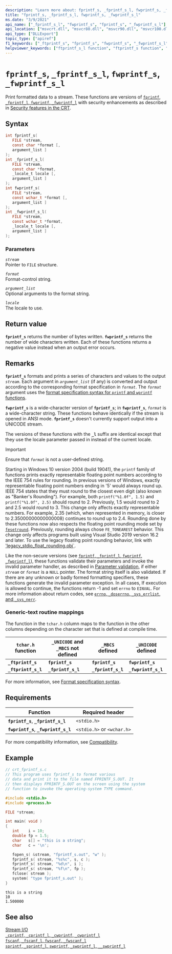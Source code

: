 ```yaml
---
description: "Learn more about: fprintf_s, _fprintf_s_l, fwprintf_s, _fwprintf_s_l"
title: "fprintf_s, _fprintf_s_l, fwprintf_s, _fwprintf_s_l"
ms.date: "3/9/2021"
api_name: ["_fprintf_s_l", "fwprintf_s", "fprintf_s", "_fwprintf_s_l"]
api_location: ["msvcrt.dll", "msvcr80.dll", "msvcr90.dll", "msvcr100.dll", "msvcr100_clr0400.dll", "msvcr110.dll", "msvcr110_clr0400.dll", "msvcr120.dll", "msvcr120_clr0400.dll", "ucrtbase.dll"]
api_type: ["DLLExport"]
topic_type: ["apiref"]
f1_keywords: ["_ftprintf_s", "fprintf_s", "fwprintf_s", "_fwprintf_s_l"]
helpviewer_keywords: ["ftprintf_s_l function", "ftprintf_s function", "_fprintf_s_l function", "_ftprintf_s function", "_ftprintf_s_l function", "fwprintf_s_l function", "fwprintf_s function", "fprintf_s_l function", "fprintf_s function", "_fwprintf_s_l function", "_fwprintf_s_l function", "print formatted data to streams"]
---
```

# `fprintf_s`, `_fprintf_s_l`, `fwprintf_s`, `_fwprintf_s_l`

Print formatted data to a stream. These functions are versions of [`fprintf`, `_fprintf_l`, `fwprintf`, `_fwprintf_l`](fprintf-fprintf-l-fwprintf-fwprintf-l.md) with security enhancements as described in [Security features in the CRT](../security-features-in-the-crt.md).

## Syntax

```C
int fprintf_s(
   FILE *stream,
   const char *format [,
   argument_list ]
);
int _fprintf_s_l(
   FILE *stream,
   const char *format,
   _locale_t locale [,
   argument_list ]
);
int fwprintf_s(
   FILE *stream,
   const wchar_t *format [,
   argument_list ]
);
int _fwprintf_s_l(
   FILE *stream,
   const wchar_t *format,
   _locale_t locale [,
   argument_list ]
);
```

### Parameters

*`stream`*\
Pointer to `FILE` structure.

*`format`*\
Format-control string.

*`argument_list`*\
Optional arguments to the format string.

*`locale`*\
The locale to use.

## Return value

**`fprintf_s`** returns the number of bytes written. **`fwprintf_s`** returns the number of wide characters written. Each of these functions returns a negative value instead when an output error occurs.

## Remarks

**`fprintf_s`** formats and prints a series of characters and values to the output *`stream`*. Each argument in *`argument_list`* (if any) is converted and output according to the corresponding format specification in *`format`*. The *`format`* argument uses the [format specification syntax for `printf` and `wprintf` functions](../format-specification-syntax-printf-and-wprintf-functions.md).

**`fwprintf_s`** is a wide-character version of **`fprintf_s`**; in **`fwprintf_s`**, *`format`* is a wide-character string. These functions behave identically if the stream is opened in ANSI mode. **`fprintf_s`** doesn't currently support output into a UNICODE stream.

The versions of these functions with the **`_l`** suffix are identical except that they use the locale parameter passed in instead of the current locale.

> [!IMPORTANT]
> Ensure that *`format`* is not a user-defined string.
>
>
> Starting in Windows 10 version 2004 (build 19041), the `printf` family of functions prints exactly representable floating point numbers according to the IEEE 754 rules for rounding. In previous versions of Windows, exactly representable floating point numbers ending in '5' would always round up. IEEE 754 states that they must round to the closest even digit (also known as "Banker's Rounding"). For example, both `printf("%1.0f", 1.5)` and `printf("%1.0f", 2.5)` should round to 2. Previously, 1.5 would round to 2 and 2.5 would round to 3. This change only affects exactly representable numbers. For example, 2.35 (which, when represented in memory, is closer to 2.35000000000000008) continues to round up to 2.4. Rounding done by these functions now also respects the floating point rounding mode set by [`fesetround`](fegetround-fesetround2.md). Previously, rounding always chose `FE_TONEAREST` behavior. This change only affects programs built using Visual Studio 2019 version 16.2 and later. To use the legacy floating point rounding behavior, link with ['legacy_stdio_float_rounding.obj`](../link-options.md).

Like the non-secure versions (see [`fprintf`, `_fprintf_l`, `fwprintf`, `_fwprintf_l`](fprintf-fprintf-l-fwprintf-fwprintf-l.md)), these functions validate their parameters and invoke the invalid parameter handler, as described in [Parameter validation](../parameter-validation.md), if either *`stream`* or *`format`* is a `NULL` pointer. The format string itself is also validated. If there are any unknown or badly formed formatting specifiers, these functions generate the invalid parameter exception. In all cases, If execution is allowed to continue, the functions return -1 and set `errno` to `EINVAL`. For more information about return codes, see [`errno`, `_doserrno`, `_sys_errlist`, and `_sys_nerr`](../errno-doserrno-sys-errlist-and-sys-nerr.md).

### Generic-text routine mappings

The function in the `tchar.h` column maps to the function in the other columns depending on the character set that is defined at compile time.

| `tchar.h` function | `_UNICODE` and `_MBCS` not defined | `_MBCS` defined | `_UNICODE` defined |
|---|---|---|---|
| **`_ftprintf_s`** | **`fprintf_s`** | **`fprintf_s`** | **`fwprintf_s`** |
| **`_ftprintf_s_l`** | **`_fprintf_s_l`** | **`_fprintf_s_l`** | **`_fwprintf_s_l`** |

For more information, see [Format specification syntax](../format-specification-syntax-printf-and-wprintf-functions.md).

## Requirements

| Function | Required header |
|---|---|
| **`fprintf_s`**, **`_fprintf_s_l`** | `<stdio.h>` |
| **`fwprintf_s`**, **`_fwprintf_s_l`** | `<stdio.h>` or `<wchar.h>` |

For more compatibility information, see [Compatibility](../compatibility.md).

## Example

```C
// crt_fprintf_s.c
// This program uses fprintf_s to format various
// data and print it to the file named FPRINTF_S.OUT. It
// then displays FPRINTF_S.OUT on the screen using the system
// function to invoke the operating-system TYPE command.

#include <stdio.h>
#include <process.h>

FILE *stream;

int main( void )
{
   int    i = 10;
   double fp = 1.5;
   char   s[] = "this is a string";
   char   c = '\n';

   fopen_s( &stream, "fprintf_s.out", "w" );
   fprintf_s( stream, "%s%c", s, c );
   fprintf_s( stream, "%d\n", i );
   fprintf_s( stream, "%f\n", fp );
   fclose( stream );
   system( "type fprintf_s.out" );
}
```

```Output
this is a string
10
1.500000
```

## See also

[Stream I/O](../stream-i-o.md)\
[`_cprintf`, `_cprintf_l`, `_cwprintf`, `_cwprintf_l`](cprintf-cprintf-l-cwprintf-cwprintf-l.md)\
[`fscanf`, `_fscanf_l`, `fwscanf`, `_fwscanf_l`](fscanf-fscanf-l-fwscanf-fwscanf-l.md)\
[`sprintf`, `_sprintf_l`, `swprintf`, `_swprintf_l`, `__swprintf_l`](sprintf-sprintf-l-swprintf-swprintf-l-swprintf-l.md)
